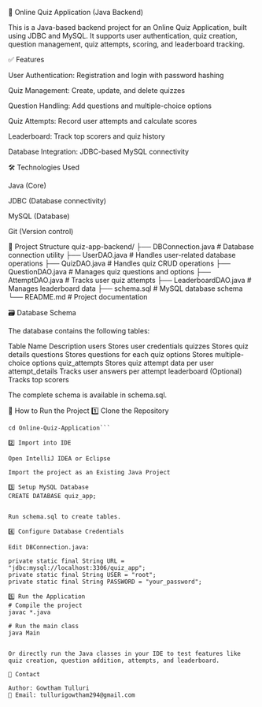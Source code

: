 📘 Online Quiz Application (Java Backend)

This is a Java-based backend project for an Online Quiz Application, built using JDBC and MySQL.
It supports user authentication, quiz creation, question management, quiz attempts, scoring, and leaderboard tracking.

✅ Features

User Authentication: Registration and login with password hashing

Quiz Management: Create, update, and delete quizzes

Question Handling: Add questions and multiple-choice options

Quiz Attempts: Record user attempts and calculate scores

Leaderboard: Track top scorers and quiz history

Database Integration: JDBC-based MySQL connectivity

🛠 Technologies Used

Java (Core)

JDBC (Database connectivity)

MySQL (Database)

Git (Version control)

📁 Project Structure
quiz-app-backend/
├── DBConnection.java       # Database connection utility
├── UserDAO.java           # Handles user-related database operations
├── QuizDAO.java           # Handles quiz CRUD operations
├── QuestionDAO.java       # Manages quiz questions and options
├── AttemptDAO.java        # Tracks user quiz attempts
├── LeaderboardDAO.java    # Manages leaderboard data
├── schema.sql             # MySQL database schema
└── README.md              # Project documentation

🗃️ Database Schema

The database contains the following tables:

Table Name	Description
users	Stores user credentials
quizzes	Stores quiz details
questions	Stores questions for each quiz
options	Stores multiple-choice options
quiz_attempts	Stores quiz attempt data per user
attempt_details	Tracks user answers per attempt
leaderboard	(Optional) Tracks top scorers

The complete schema is available in schema.sql.

🚀 How to Run the Project
1️⃣ Clone the Repository
```git clone https://github.com/gow72/Online-Quiz-Application.git
cd Online-Quiz-Application```

2️⃣ Import into IDE

Open IntelliJ IDEA or Eclipse

Import the project as an Existing Java Project

3️⃣ Setup MySQL Database
CREATE DATABASE quiz_app;


Run schema.sql to create tables.

4️⃣ Configure Database Credentials

Edit DBConnection.java:

private static final String URL = "jdbc:mysql://localhost:3306/quiz_app";
private static final String USER = "root";
private static final String PASSWORD = "your_password";

5️⃣ Run the Application
# Compile the project
javac *.java

# Run the main class
java Main


Or directly run the Java classes in your IDE to test features like quiz creation, question addition, attempts, and leaderboard.

📧 Contact

Author: Gowtham Tulluri
📩 Email: tullurigowtham294@gmail.com
